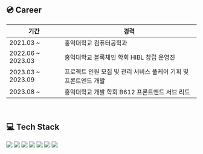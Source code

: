 <div>
  <h2>💿 Career</h2>

  | 기간 | 경력 |
  | --- | --- |
  | 2021.03 ~ | 홍익대학교 컴퓨터공학과 |
  | 2022.06 ~ 2023.03 | 홍익대학교 블록체인 학회 HIBL 창립 운영진 |
  | 2023.03 ~ 2023.09 | 프로젝트 인원 모집 및 관리 서비스 풀케어 기획 및 프론트엔드 개발 |
  | 2023.08 ~  | 홍익대학교 개발 학회 B612 프론트엔드 서브 리드 |
  <br />
  
  <h2>💻 Tech Stack</h2>
  <img src="https://img.shields.io/badge/React-61DAFB?style=for-the-badge&logo=React&logoColor=white">
  <img src="https://img.shields.io/badge/Next.js-000000?style=for-the-badge&logo=Next.js&logoColor=white">
  <img src="https://img.shields.io/badge/TypeScript-3178C6?style=for-the-badge&logo=Typescript&logoColor=white">
  <img src="https://img.shields.io/badge/Redux-764ABC?style=for-the-badge&logo=Redux&logoColor=white">
  <img src="https://img.shields.io/badge/Recoil-3578E5?style=for-the-badge&logo=Recoil&logoColor=white">
  <img src="https://img.shields.io/badge/React Query-FF4154?style=for-the-badge&logo=React Query&logoColor=white">
  <img src="https://img.shields.io/badge/Sass-CC6699?style=for-the-badge&logo=Sass&logoColor=white">
  <br/>
  <br/>
</div>
